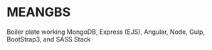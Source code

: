 MEANGBS
=======

Boiler plate working MongoDB, Express (EJS), Angular, Node, Gulp, BootStrap3, and SASS Stack

